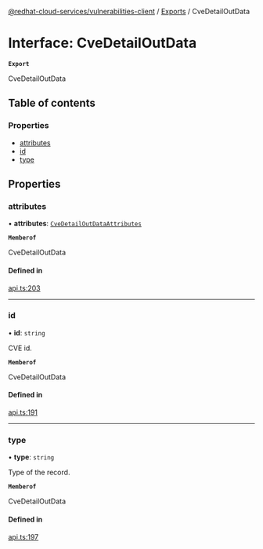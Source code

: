 [@redhat-cloud-services/vulnerabilities-client](../README.md) / [Exports](../modules.md) / CveDetailOutData

# Interface: CveDetailOutData

**`Export`**

CveDetailOutData

## Table of contents

### Properties

- [attributes](CveDetailOutData.md#attributes)
- [id](CveDetailOutData.md#id)
- [type](CveDetailOutData.md#type)

## Properties

### attributes

• **attributes**: [`CveDetailOutDataAttributes`](CveDetailOutDataAttributes.md)

**`Memberof`**

CveDetailOutData

#### Defined in

[api.ts:203](https://github.com/RedHatInsights/javascript-clients/blob/main/packages/vulnerabilities/git-api/api.ts#L203)

___

### id

• **id**: `string`

CVE id.

**`Memberof`**

CveDetailOutData

#### Defined in

[api.ts:191](https://github.com/RedHatInsights/javascript-clients/blob/main/packages/vulnerabilities/git-api/api.ts#L191)

___

### type

• **type**: `string`

Type of the record.

**`Memberof`**

CveDetailOutData

#### Defined in

[api.ts:197](https://github.com/RedHatInsights/javascript-clients/blob/main/packages/vulnerabilities/git-api/api.ts#L197)
